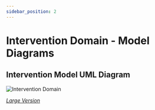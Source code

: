 ```yaml
---
sidebar_position: 2
---
```


# Intervention Domain - Model Diagrams

## Intervention Model UML Diagram

![Intervention Domain](https://edfidocs.blob.core.windows.net/$web/img/reference/data-standard/Intervention%20Domain.png)

[_Large Version_](https://edfidocs.blob.core.windows.net/$web/img/reference/data-standard/Intervention%20Domain.png)
